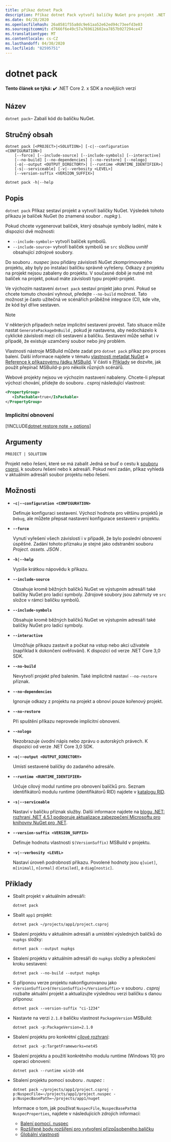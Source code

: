 ```yaml
---
title: příkaz dotnet Pack
description: Příkaz dotnet Pack vytvoří balíčky NuGet pro projekt .NET Core.
ms.date: 04/28/2020
ms.openlocfilehash: 26a8581f55a8dc9e61aa52e62ed94c73eefd3e03
ms.sourcegitcommit: d7666f6e49c57a769612602ea7857b927294ce47
ms.translationtype: MT
ms.contentlocale: cs-CZ
ms.lasthandoff: 04/30/2020
ms.locfileid: "82595751"
---
```

# <a name="dotnet-pack"></a>dotnet pack

**Tento článek se týká:** ✔️ .NET Core 2. x SDK a novějších verzí

## <a name="name"></a>Název

`dotnet pack`– Zabalí kód do balíčku NuGet.

## <a name="synopsis"></a>Stručný obsah

```dotnetcli
dotnet pack [<PROJECT>|<SOLUTION>] [-c|--configuration <CONFIGURATION>]
    [--force] [--include-source] [--include-symbols] [--interactive]
    [--no-build] [--no-dependencies] [--no-restore] [--nologo]
    [-o|--output <OUTPUT_DIRECTORY>] [--runtime <RUNTIME_IDENTIFIER>]
    [-s|--serviceable] [-v|--verbosity <LEVEL>]
    [--version-suffix <VERSION_SUFFIX>]

dotnet pack -h|--help
```

## <a name="description"></a>Popis

`dotnet pack` Příkaz sestaví projekt a vytvoří balíčky NuGet. Výsledek tohoto příkazu je balíček NuGet (to znamená soubor *. nupkg* ).

Pokud chcete vygenerovat balíček, který obsahuje symboly ladění, máte k dispozici dvě možnosti:

- `--include-symbols`– vytvoří balíček symbolů.
- `--include-source`– vytvoří balíček symbolů se `src` složkou uvnitř obsahující zdrojové soubory.

Do souboru *. nuspec* jsou přidány závislosti NuGet zkomprimovaného projektu, aby byly po instalaci balíčku správně vyřešeny. Odkazy z projektu na projekt nejsou zabaleny do projektu. V současné době je nutné mít balíček na projekt, pokud máte závislosti typu projekt-projekt.

Ve výchozím nastavení `dotnet pack` sestaví projekt jako první. Pokud se chcete tomuto chování vyhnout, předejte `--no-build` možnost. Tato možnost je často užitečná ve scénářích průběžné integrace (CI), kde víte, že kód byl dříve sestaven.

> [!NOTE]
> V některých případech nelze implicitní sestavení provést. Tato situace může nastat `GeneratePackageOnBuild` , pokud je nastavena, aby nedocházelo k cyklické závislosti mezi cíli sestavení a balíčku. Sestavení může selhat i v případě, že existuje uzamčený soubor nebo jiný problém.

Vlastnosti nástroje MSBuild můžete zadat pro `dotnet pack` příkaz pro proces balení. Další informace najdete v tématu [vlastnosti metadat NuGet](csproj.md#nuget-metadata-properties) a [Reference k příkazovému řádku MSBuild](/visualstudio/msbuild/msbuild-command-line-reference). V části s [Příklady](#examples) se dozvíte, jak použít přepínač MSBuild-p pro několik různých scénářů.

Webové projekty nejsou ve výchozím nastavení nabaleny. Chcete-li přepsat výchozí chování, přidejte do souboru *. csproj* následující vlastnost:

```xml
<PropertyGroup>
   <IsPackable>true</IsPackable>
</PropertyGroup>
```

### <a name="implicit-restore"></a>Implicitní obnovení

[!INCLUDE[dotnet restore note + options](~/includes/dotnet-restore-note-options.md)]

## <a name="arguments"></a>Argumenty

`PROJECT | SOLUTION`

  Projekt nebo řešení, které se má zabalit Jedná se buď o cestu k [souboru csproj](csproj.md), k souboru řešení nebo k adresáři. Pokud není zadán, příkaz vyhledá v aktuálním adresáři soubor projektu nebo řešení.

## <a name="options"></a>Možnosti

- **`-c|--configuration <CONFIGURATION>`**

  Definuje konfiguraci sestavení. Výchozí hodnota pro většinu projektů je `Debug`, ale můžete přepsat nastavení konfigurace sestavení v projektu.

- **`--force`**

  Vynutí vyřešení všech závislostí i v případě, že bylo poslední obnovení úspěšné. Zadání tohoto příznaku je stejné jako odstranění souboru *Project. assets. JSON* .

- **`-h|--help`**

  Vypíše krátkou nápovědu k příkazu.

- **`--include-source`**

  Obsahuje kromě běžných balíčků NuGet ve výstupním adresáři také balíčky NuGet pro ladicí symboly. Zdrojové soubory jsou zahrnuty ve `src` složce v rámci balíčku symbolů.

- **`--include-symbols`**

  Obsahuje kromě běžných balíčků NuGet ve výstupním adresáři také balíčky NuGet pro ladicí symboly.

- **`--interactive`**

  Umožňuje příkazu zastavit a počkat na vstup nebo akci uživatele (například k dokončení ověřování). K dispozici od verze .NET Core 3,0 SDK.

- **`--no-build`**

  Nevytvoří projekt před balením. Také implicitně nastaví `--no-restore` příznak.

- **`--no-dependencies`**

  Ignoruje odkazy z projektu na projekt a obnoví pouze kořenový projekt.

- **`--no-restore`**

  Při spuštění příkazu neprovede implicitní obnovení.

- **`--nologo`**

  Nezobrazuje úvodní nápis nebo zprávu o autorských právech. K dispozici od verze .NET Core 3,0 SDK.

- **`-o|--output <OUTPUT_DIRECTORY>`**

  Umístí sestavené balíčky do zadaného adresáře.

- **`--runtime <RUNTIME_IDENTIFIER>`**

  Určuje cílový modul runtime pro obnovení balíčků pro. Seznam identifikátorů modulu runtime (identifikátorů RID) najdete v [katalogu RID](../rid-catalog.md).

- **`-s|--serviceable`**

  Nastaví v balíčku příznak služby. Další informace najdete na [blogu .NET: rozhraní .NET 4.5.1 podporuje aktualizace zabezpečení Microsoftu pro knihovny NuGet pro .NET](https://aka.ms/nupkgservicing).

- **`--version-suffix <VERSION_SUFFIX>`**

  Definuje hodnotu vlastnosti `$(VersionSuffix)` MSBuild v projektu.

- **`-v|--verbosity <LEVEL>`**

  Nastaví úroveň podrobností příkazu. Povolené hodnoty jsou `q[uiet]`, `m[inimal]`, `n[ormal]` `d[etailed]`, a `diag[nostic]`.

## <a name="examples"></a>Příklady

- Sbalit projekt v aktuálním adresáři:

  ```dotnetcli
  dotnet pack
  ```

- Sbalit `app1` projekt:

  ```dotnetcli
  dotnet pack ~/projects/app1/project.csproj
  ```

- Sbalení projektu v aktuálním adresáři a umístění výsledných balíčků do `nupkgs` složky:

  ```dotnetcli
  dotnet pack --output nupkgs
  ```

- Sbalení projektu v aktuálním adresáři do `nupkgs` složky a přeskočení kroku sestavení:

  ```dotnetcli
  dotnet pack --no-build --output nupkgs
  ```

- S příponou verze projektu nakonfigurovanou jako `<VersionSuffix>$(VersionSuffix)</VersionSuffix>` v souboru *. csproj* rozbalte aktuální projekt a aktualizujte výslednou verzi balíčku s danou příponou:

  ```dotnetcli
  dotnet pack --version-suffix "ci-1234"
  ```

- Nastavte na verzi `2.1.0` balíčku vlastnost `PackageVersion` MSBuild:

  ```dotnetcli
  dotnet pack -p:PackageVersion=2.1.0
  ```

- Sbalení projektu pro konkrétní [cílové rozhraní](../../standard/frameworks.md):

  ```dotnetcli
  dotnet pack -p:TargetFrameworks=net45
  ```

- Sbalení projektu a použití konkrétního modulu runtime (Windows 10) pro operaci obnovení:

  ```dotnetcli
  dotnet pack --runtime win10-x64
  ```

- Sbalení projektu pomocí souboru *. nuspec* :

  ```dotnetcli
  dotnet pack ~/projects/app1/project.csproj -p:NuspecFile=~/projects/app1/project.nuspec -p:NuspecBasePath=~/projects/app1/nuget
  ```

  Informace o tom, jak používat `NuspecFile`, `NuspecBasePath`a `NuspecProperties`, najdete v následujících zdrojích informací:
  
  - [Balení pomocí. nuspec](https://docs.microsoft.com/nuget/reference/msbuild-targets#packing-using-a-nuspec)
  - [Rozšířené body rozšíření pro vytvoření přizpůsobeného balíčku](https://docs.microsoft.com/nuget/reference/msbuild-targets#advanced-extension-points-to-create-customized-package)
  - [Globální vlastnosti](https://docs.microsoft.com/visualstudio/msbuild/msbuild-properties?view=vs-2019#global-properties)
